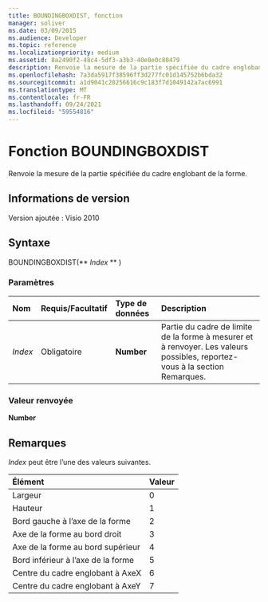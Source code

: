 ```yaml
---
title: BOUNDINGBOXDIST, fonction
manager: soliver
ms.date: 03/09/2015
ms.audience: Developer
ms.topic: reference
ms.localizationpriority: medium
ms.assetid: 8a2490f2-48c4-5df3-a3b3-40e8e0c80479
description: Renvoie la mesure de la partie spécifiée du cadre englobant de la forme.
ms.openlocfilehash: 7a3da5917f38596ff3d277fc01d145752b6bda32
ms.sourcegitcommit: a1d9041c20256616c9c183f7d1049142a7ac6991
ms.translationtype: MT
ms.contentlocale: fr-FR
ms.lasthandoff: 09/24/2021
ms.locfileid: "59554816"
---
```

# <a name="boundingboxdist-function"></a>Fonction BOUNDINGBOXDIST

Renvoie la mesure de la partie spécifiée du cadre englobant de la forme. 
  
## <a name="version-information"></a>Informations de version

Version ajoutée : Visio 2010
 
  
## <a name="syntax"></a>Syntaxe

BOUNDINGBOXDIST(** *Index* ** ) 
  
### <a name="parameters"></a>Paramètres

|**Nom**|**Requis/Facultatif**|**Type de données**|**Description**|
|:-----|:-----|:-----|:-----|
| _Index_ <br/> |Obligatoire  <br/> |**Number** <br/> |Partie du cadre de limite de la forme à mesurer et à renvoyer. Les valeurs possibles, reportez-vous à la section Remarques.  <br/> |
   
### <a name="return-value"></a>Valeur renvoyée

 **Number**
  
## <a name="remarks"></a>Remarques

 *Index*  peut être l’une des valeurs suivantes. 
  
|**Élément**|**Valeur**|
|:-----|:-----|
|Largeur  <br/> |0  <br/> |
|Hauteur  <br/> |1  <br/> |
|Bord gauche à l’axe de la forme  <br/> |2  <br/> |
|Axe de la forme au bord droit  <br/> |3  <br/> |
|Axe de la forme au bord supérieur  <br/> |4   <br/> |
|Bord inférieur à l’axe de la forme  <br/> |5  <br/> |
|Centre du cadre englobant à AxeX  <br/> |6   <br/> |
|Centre du cadre englobant à AxeY  <br/> |7   <br/> |
   


